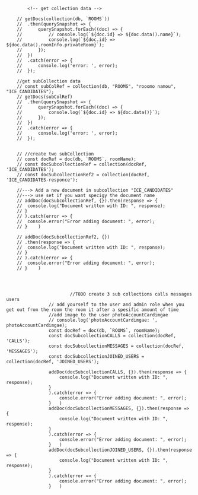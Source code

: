 	        <!-- get collection data -->

		// getDocs(collection(db, `ROOMS`))
		// 	.then(querySnapshot => {
		// 		querySnapshot.forEach((doc) => {
		// 			// console.log(`${doc.id} => ${doc.data().name}`);
		// 			console.log(`${doc.id} => ${doc.data().roomInfo.privateRoom}`);
		// 		});
		// 	})
		// 	.catch(error => {
		// 		console.log('error: ', error);
		// 	});

		//get subCollection data
		// const subColRef = collection(db, "ROOMS", "rooomo namou", "ICE_CANDIDATES");
		// getDocs(subColRef)
		// 	.then(querySnapshot => {
		// 		querySnapshot.forEach((doc) => {
		// 			console.log(`${doc.id} => ${doc.data()}`);
		// 		});
		// 	})
		// 	.catch(error => {
		// 		console.log('error: ', error);
		// 	});


		// //create two subCollection
		// const docRef = doc(db, `ROOMS`, roomName);
		// const docSubcollectionRef = collection(docRef, 'ICE_CANDIDATES');
		// const docSubcollectionRef2 = collection(docRef, 'ICE_CANDIDATES-responce');

		//---> Add a new document in subcollection "ICE_CANDIDATES"
		//---> use set if you want specigy the document name
		// addDoc(docSubcollectionRef, {}).then(response => {
		// 	console.log("Document written with ID: ", response);
		// }	
		// ).catch(error => {
		// 	console.error("Error adding document: ", error);
		// }	)

		// addDoc(docSubcollectionRef2, {})
		// .then(response => {
		// 	console.log("Document written with ID: ", response);
		// }	
		// ).catch(error => {
		// 	console.error("Error adding document: ", error);
		// }	)




							//TODO create 3 sub collections calls messages users
					// add yourself to the user and admin role when you get out from the room the room it after a spesific amount of time
					//add image to the user photoAccountCardimgae
					// console.log('photoAccountCardimgae: ', photoAccountCardimgae);
					const docRef = doc(db, `ROOMS`, roomName);
					const docSubcollectionCALLS = collection(docRef, 'CALLS');
					const docSubcollectionMESSAGES = collection(docRef, 'MESSAGES');
					const docSubcollectionJOINED_USERS = collection(docRef, 'JOINED_USERS');
					
					addDoc(docSubcollectionCALLS, {}).then(response => {
						console.log("Document written with ID: ", response);
					}	
					).catch(error => {
						console.error("Error adding document: ", error);
					}	)
					addDoc(docSubcollectionMESSAGES, {}).then(response => {
						console.log("Document written with ID: ", response);
					}	
					).catch(error => {
						console.error("Error adding document: ", error);
					}	)
					addDoc(docSubcollectionJOINED_USERS, {}).then(response => {
						console.log("Document written with ID: ", response);
					}	
					).catch(error => {
						console.error("Error adding document: ", error);
					}	)



